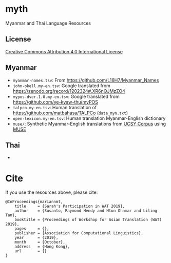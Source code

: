 # myth

Myanmar and Thai Language Resources

## License

[Creative Commons Attribution 4.0 International License](http://creativecommons.org/licenses/by/4.0/)
 

## Myanmar

 - `myanmar-names.tsv`: From https://github.com/L16H7/Myanmar_Names
 - `john-okell.my-en.tsv`: Google translated from 
https://zenodo.org/record/1202324#.XR6nQJMzZO4
 - `mypos-dver.1.0.my-en.tsv`: Google translated from 
https://github.com/ye-kyaw-thu/myPOS
 - `talpco.my-en.tsv`: Human translation of https://github.com/matbahasa/TALPCo (`data_myn.txt`)
 - `open-lexicon.my-en.tsv`: Human translation Myanmar-English dictionary
 - `muse/`: Synthetic Myanmar-English translations from [UCSY 
Corpus](http://lotus.kuee.kyoto-u.ac.jp/WAT/my-en-data/) using 
[MUSE](https://github.com/facebookresearch/MUSE) 

## Thai

 - 

 
# Cite

If you use the resources above, please cite:

```
@InProceedings{mariannmt,
    title     = {Sarah's Participation in WAT 2019},
    author    = {Susanto, Raymond Hendy and Htun Ohnmar and Liling Tan},
    booktitle = {Proceedings of Workshop for Asian Translation (WAT) 
2019},
    pages     = {},
    publisher = {Association for Computational Linguistics},
    year      = {2019},
    month     = {October},
    address   = {Hong Kong},
    url       = {}
}
``` 
